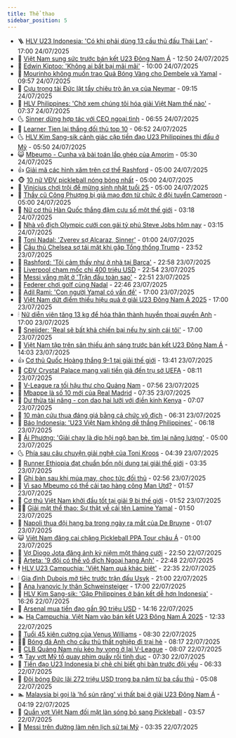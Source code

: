 ```yaml
---
title: Thể thao
sidebar_position: 5
---
```


<!-- vnexpress-the-thao:START -->
- 🪜 [HLV U23 Indonesia: &#39;Có khi phải dùng 13 cầu thủ đấu Thái Lan&#39;](https://vnexpress.net/hlv-u23-indonesia-co-khi-phai-dung-13-cau-thu-dau-thai-lan-4918566.html) - 17:00 24/07/2025
- 🦩 [Việt Nam sung sức trước bán kết U23 Đông Nam Á](https://vnexpress.net/viet-nam-sung-suc-truoc-ban-ket-u23-dong-nam-a-4918571.html) - 12:50 24/07/2025
- 🧰 [Edwin Kiptoo: &#39;Không ai bất bại mãi mãi&#39;](https://vnexpress.net/edwin-kiptoo-vnexpress-marathon-da-nang-4917977.html) - 10:00 24/07/2025
- 🤗 [Mourinho không muốn trao Quả Bóng Vàng cho Dembele và Yamal](https://vnexpress.net/mourinho-khong-muon-trao-qua-bong-vang-cho-dembele-va-yamal-4918250.html) - 09:57 24/07/2025
- 🥳 [Cựu trọng tài Đức lật tẩy chiêu trò ăn vạ của Neymar](https://vnexpress.net/cuu-trong-tai-duc-lat-tay-chieu-tro-an-va-cua-neymar-4918355.html) - 09:15 24/07/2025
- 🦣 [HLV Philippines: &#39;Chờ xem chúng tôi hóa giải Việt Nam thế nào&#39;](https://vnexpress.net/hlv-philippines-cho-xem-chung-toi-hoa-giai-viet-nam-the-nao-4918422.html) - 07:37 24/07/2025
- 🌜 [Sinner dừng hợp tác với CEO ngoại tình](https://vnexpress.net/sinner-dung-hop-tac-voi-ceo-ngoai-tinh-4918383.html) - 06:55 24/07/2025
- 🫶 [Learner Tien lại thắng đối thủ top 10](https://vnexpress.net/learner-tien-lai-thang-doi-thu-top-10-4918386.html) - 06:52 24/07/2025
- 🌜 [HLV Kim Sang-sik cảnh giác cặp tiền đạo U23 Philippines thi đấu ở Mỹ](https://vnexpress.net/hlv-kim-sang-sik-canh-giac-cap-tien-dao-u23-philippines-thi-dau-o-my-4918380.html) - 05:50 24/07/2025
- 😺 [Mbeumo - Cunha và bài toán lắp ghép của Amorim](https://vnexpress.net/mbeumo-cunha-va-bai-toan-lap-ghep-cua-amorim-4917859.html) - 05:30 24/07/2025
- 👍 [Giải mã các hình xăm trên cơ thể Rashford](https://vnexpress.net/giai-ma-cac-hinh-xam-tren-co-the-rashford-4918028.html) - 05:00 24/07/2025
- 🐵 [10 nữ VĐV pickleball nóng bỏng nhất](https://vnexpress.net/10-nu-vdv-pickleball-nong-bong-nhat-4918163.html) - 05:00 24/07/2025
- 💫 [Vinicius chơi trội để mừng sinh nhật tuổi 25](https://vnexpress.net/vinicius-choi-troi-de-mung-sinh-nhat-tuoi-25-4918197.html) - 05:00 24/07/2025
- 🦆 [Thầy cũ Công Phượng bị giả mạo đơn từ chức ở đội tuyển Cameroon](https://vnexpress.net/thay-cu-cong-phuong-bi-gia-mao-don-tu-chuc-o-doi-tuyen-cameroon-4918181.html) - 05:00 24/07/2025
- 🙉 [Nữ cơ thủ Hàn Quốc thắng đậm cựu số một thế giới](https://vnexpress.net/nu-co-thu-han-quoc-thang-dam-cuu-so-mot-the-gioi-4918207.html) - 03:18 24/07/2025
- 📝 [Nhà vô địch Olympic cưới con gái tỷ phú Steve Jobs hôm nay](https://vnexpress.net/nha-vo-dich-olympic-cuoi-con-gai-ty-phu-steve-jobs-hom-nay-4918245.html) - 03:15 24/07/2025
- 💯 [Toni Nadal: &#39;Zverev sợ Alcaraz, Sinner&#39;](https://vnexpress.net/toni-nadal-zverev-so-alcaraz-sinner-4918162.html) - 01:00 24/07/2025
- 🌈 [Cầu thủ Chelsea sợ tái mặt khi gặp Tổng thống Trump](https://vnexpress.net/cau-thu-chelsea-so-tai-mat-khi-gap-tong-thong-trump-4918010.html) - 23:52 23/07/2025
- 🦩 [Rashford: &#39;Tôi cảm thấy như ở nhà tại Barca&#39;](https://vnexpress.net/rashford-toi-cam-thay-nhu-o-nha-tai-barca-4918165.html) - 22:58 23/07/2025
- 🐲 [Liverpool chạm mốc chi 400 triệu USD](https://vnexpress.net/liverpool-cham-moc-chi-400-trieu-usd-4918168.html) - 22:54 23/07/2025
- 🌁 [Messi vắng mặt ở &#39;Trận đấu toàn sao&#39;](https://vnexpress.net/messi-vang-mat-o-tran-dau-toan-sao-4918157.html) - 22:51 23/07/2025
- 💯 [Federer chơi golf cùng Nadal](https://vnexpress.net/federer-choi-golf-cung-nadal-4918150.html) - 22:46 23/07/2025
- 🌝 [Adil Rami: &#39;Con người Yamal có vấn đề&#39;](https://vnexpress.net/adil-rami-con-nguoi-yamal-co-van-de-4918156.html) - 17:00 23/07/2025
- 🤖 [Việt Nam dứt điểm thiếu hiệu quả ở giải U23 Đông Nam Á 2025](https://vnexpress.net/viet-nam-dut-diem-thieu-hieu-qua-o-giai-u23-dong-nam-a-2025-4918128.html) - 17:00 23/07/2025
- 🕯 [Nữ diễn viên tăng 13 kg để hóa thân thành huyền thoại quyền Anh](https://vnexpress.net/nu-dien-vien-tang-13-kg-de-hoa-than-thanh-huyen-thoai-quyen-anh-4918094.html) - 17:00 23/07/2025
- 🧰 [Sneijder: &#39;Real sẽ bất khả chiến bại nếu hy sinh cái tôi&#39;](https://vnexpress.net/sneijder-real-se-bat-kha-chien-bai-neu-hy-sinh-cai-toi-4918031.html) - 17:00 23/07/2025
- 🥳 [Việt Nam tập trên sân thiếu ánh sáng trước bán kết U23 Đông Nam Á](https://vnexpress.net/viet-nam-tap-tren-san-thieu-anh-sang-truoc-ban-ket-u23-dong-nam-a-4918134.html) - 14:03 23/07/2025
- 👍 [Cơ thủ Quốc Hoàng thắng 9-1 tại giải thế giới](https://vnexpress.net/co-thu-quoc-hoang-thang-9-1-tai-giai-the-gioi-4918129.html) - 13:41 23/07/2025
- 💪 [CĐV Crystal Palace mang vali tiền giả đến trụ sở UEFA](https://vnexpress.net/cdv-crystal-palace-mang-vali-tien-gia-den-tru-so-uefa-4917985.html) - 08:11 23/07/2025
- 👹 [V-League ra tối hậu thư cho Quảng Nam](https://vnexpress.net/v-league-ra-toi-hau-thu-cho-quang-nam-4917967.html) - 07:56 23/07/2025
- 🧰 [Mbappe là số 10 mới của Real Madrid](https://vnexpress.net/mbappe-la-so-10-moi-cua-real-madrid-4917958.html) - 07:35 23/07/2025
- 🚀 [Dư thừa tài năng - con dao hai lưỡi với điền kinh Kenya](https://vnexpress.net/du-thua-tai-nang-con-dao-hai-luoi-voi-dien-kinh-kenya-4917620.html) - 07:07 23/07/2025
- 🎃 [10 màn cứu thua đáng giá bằng cả chức vô địch](https://vnexpress.net/10-man-cuu-thua-dang-gia-bang-ca-chuc-vo-dich-4917782.html) - 06:31 23/07/2025
- 🧰 [Báo Indonesia: &#39;U23 Việt Nam không dễ thắng Philippines&#39;](https://vnexpress.net/bao-indonesia-u23-viet-nam-khong-de-thang-philippines-4917902.html) - 06:18 23/07/2025
- 👀 [Ái Phương: &#39;Giải chạy là dịp hội ngộ bạn bè, tìm lại năng lượng&#39;](https://vnexpress.net/ai-phuong-tra-loi-phong-van-vnexpress-marathon-4916868.html) - 05:00 23/07/2025
- 🌜 [Phía sau câu chuyện giải nghệ của Toni Kroos](https://vnexpress.net/phia-sau-cau-chuyen-giai-nghe-cua-toni-kroos-4917853.html) - 04:39 23/07/2025
- 🫶 [Runner Ethiopia đạt chuẩn bốn nội dung tại giải thế giới](https://vnexpress.net/runner-ethiopia-dat-chuan-bon-noi-dung-tai-giai-the-gioi-4917672.html) - 03:35 23/07/2025
- 🦄 [Ghi bàn sau khi múa may, chọc tức đối thủ](https://vnexpress.net/ghi-ban-sau-khi-mua-may-choc-tuc-doi-thu-4917754.html) - 02:56 23/07/2025
- 🥳 [Vì sao Mbeumo có thể cải tạo hàng công Man Utd?](https://vnexpress.net/vi-sao-mbeumo-co-the-cai-tao-hang-cong-man-utd-4917648.html) - 01:57 23/07/2025
- 🐲 [Cơ thủ Việt Nam khởi đầu tốt tại giải 9 bi thế giới](https://vnexpress.net/co-thu-viet-nam-khoi-dau-tot-tai-giai-9-bi-the-gioi-4917722.html) - 01:52 23/07/2025
- 🧑‍🏫 [Giải mật thể thao: Sự thật về cái tên Lamine Yamal](https://vnexpress.net/giai-mat-the-thao-su-that-ve-cai-ten-lamine-yamal-4917731.html) - 01:50 23/07/2025
- 🤔 [Napoli thua đội hạng ba trong ngày ra mắt của De Bruyne](https://vnexpress.net/napoli-thua-doi-hang-ba-trong-ngay-ra-mat-cua-de-bruyne-4917686.html) - 01:07 23/07/2025
- 😺 [Việt Nam đăng cai chặng Pickleball PPA Tour châu Á](https://vnexpress.net/viet-nam-dang-cai-chang-pickleball-ppa-tour-chau-a-4917833.html) - 01:00 23/07/2025
- 💪 [Vợ Diogo Jota đăng ảnh kỷ niệm một tháng cưới](https://vnexpress.net/vo-diogo-jota-dang-anh-ky-niem-mot-thang-cuoi-4917660.html) - 22:50 22/07/2025
- 💼 [Arteta: &#39;9 đội có thể vô địch Ngoại hạng Anh&#39;](https://vnexpress.net/arteta-9-doi-co-the-vo-dich-ngoai-hang-anh-4917671.html) - 22:48 22/07/2025
- 🕴 [HLV U23 Campuchia: &#39;Việt Nam quá khác biệt&#39;](https://vnexpress.net/hlv-u23-campuchia-viet-nam-qua-khac-biet-4917661.html) - 22:35 22/07/2025
- 🕯 [Gia đình Dubois mở tiệc trước trận đấu Usyk](https://vnexpress.net/gia-dinh-dubois-mo-tiec-truoc-tran-dau-usyk-4917611.html) - 21:00 22/07/2025
- 📝 [Ana Ivanovic ly thân Schweinsteiger](https://vnexpress.net/ana-ivanovic-ly-than-schweinsteiger-4917651.html) - 17:00 22/07/2025
- 🧐 [HLV Kim Sang-sik: &#39;Gặp Philippines ở bán kết dễ hơn Indonesia&#39;](https://vnexpress.net/hlv-kim-sang-sik-gap-philippines-o-ban-ket-de-hon-indonesia-4917657.html) - 16:26 22/07/2025
- 🙉 [Arsenal mua tiền đạo gần 90 triệu USD](https://vnexpress.net/arsenal-mua-tien-dao-gan-90-trieu-usd-4917630.html) - 14:16 22/07/2025
- 🏊 [Hạ Campuchia, Việt Nam vào bán kết U23 Đông Nam Á 2025](https://vnexpress.net/u23-viet-nam-v-u23-campuchia-4917544-tong-thuat.html) - 12:33 22/07/2025
- 🌊 [Tuổi 45 kiên cường của Venus Williams](https://vnexpress.net/tuoi-45-kien-cuong-cua-venus-williams-4917473.html) - 08:30 22/07/2025
- 👨‍🏫 [Bóng đá Anh cho cầu thủ thất nghiệp đi trại hè](https://vnexpress.net/bong-da-anh-cho-cau-thu-that-nghiep-di-trai-he-4917492.html) - 08:17 22/07/2025
- 🥷 [CLB Quảng Nam níu kéo hy vọng ở lại V-League](https://vnexpress.net/clb-quang-nam-niu-keo-hy-vong-o-lai-v-league-4917330.html) - 08:07 22/07/2025
- ⚗️ [Tay vợt Mỹ tố quay phim quấy rối tình dục](https://vnexpress.net/tay-vot-my-to-quay-phim-quay-roi-tinh-duc-4917368.html) - 07:30 22/07/2025
- 🌮 [Tiền đạo U23 Indonesia bị chê chỉ biết ghi bàn trước đội yếu](https://vnexpress.net/tien-dao-u23-indonesia-bi-che-chi-biet-ghi-ban-truoc-doi-yeu-4917464.html) - 06:33 22/07/2025
- 🤩 [Đội bóng Đức lãi 272 triệu USD trong ba năm từ ba cầu thủ](https://vnexpress.net/doi-bong-duc-lai-272-trieu-usd-trong-ba-nam-tu-ba-cau-thu-4917245.html) - 05:08 22/07/2025
- 🏊 [Malaysia bị gọi là &#39;hổ sún răng&#39; vì thất bại ở giải U23 Đông Nam Á](https://vnexpress.net/malaysia-bi-goi-la-ho-sun-rang-vi-that-bai-o-giai-u23-dong-nam-a-4917341.html) - 04:19 22/07/2025
- 🐎 [Quần vợt Việt Nam đối mặt làn sóng bỏ sang Pickleball](https://vnexpress.net/quan-vot-viet-nam-doi-mat-lan-song-bo-sang-pickleball-4917302.html) - 03:57 22/07/2025
- 💫 [Messi trên đường làm nên lịch sử tại Mỹ](https://vnexpress.net/messi-tren-duong-lam-nen-lich-su-tai-my-4917209.html) - 03:35 22/07/2025<!-- vnexpress-the-thao:END -->
